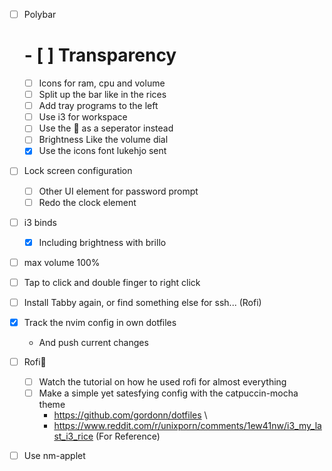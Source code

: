 - [ ] Polybar
  # - [ ] Transparency
  - [ ] Icons for ram, cpu and volume
  - [ ] Split up the bar like in the rices
  - [ ] Add tray programs to the left
  - [ ] Use i3 for workspace 
  - [ ] Use the  as a seperator instead
  - [ ] Brightness Like the volume dial
  - [x] Use the icons font lukehjo sent 

- [ ] Lock screen configuration
  - [ ] Other UI element for password prompt
  - [ ] Redo the clock element
  
- [ ] i3 binds
  - [x] Including brightness with brillo 

- [ ] max volume 100%

- [ ] Tap to click and double finger to right click

- [ ] Install Tabby again, or find something else for ssh... (Rofi) 

- [x] Track the nvim config in own dotfiles
  - And push current changes

- [ ] Rofi
  - [ ] Watch the tutorial on how he used rofi for almost everything
  - [ ] Make a simple yet satesfying config with the catpuccin-mocha theme
    - https://github.com/gordonn/dotfiles \
    - https://www.reddit.com/r/unixporn/comments/1ew41nw/i3_my_last_i3_rice (For Reference)

- [ ] Use nm-applet

